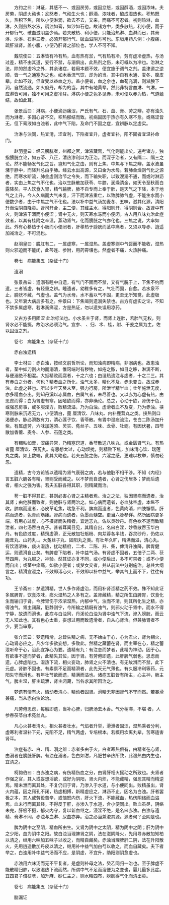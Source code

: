 <!-- { "loadSidebar": true } -->
　　方约之曰：淋证，其感不一、或因房劳，或因忿怒，或因醇酒，或因浓味。夫房劳，阴虚火动也；忿怒者，气动生火也；醇酒、浓味者，酿成湿热也。积热既久，热积下焦，所以小便淋沥，欲去不去，又来，而痛不可忍者。初则热淋，血淋，久则煎熬水液，稠浊如膏，如沙如石也。故诸方中，类多散热，利小便，而于开郁行气、破血滋阴盖少焉。若夫散热、利小便，只能治热淋、血淋而已，其膏淋、沙淋、石淋三者，必须开郁行气、破血滋阴方可也。东垣用药凡例：小腹痛，疏肝滋肾。盖小腹、小便乃肝肾之部位也，学人不可不知。

　　戴院使曰：五淋皆有冷有热，血有热有淤，气有热有冷，劳有虚冷虚热，与汤过差，精不由其道，妄行不禁，与溺俱出，此热剂之伤，未可概以为冷也。治淋之法，除的然虚冷之外，其余诸症，若用本题不效，便宜施于调气之剂。盖津道之逆顺，皆一气之通塞为之也。如木香流气饮，却为的当。其中自有木通、麦冬、腹皮辈。此如不效，但宜受以益血之方。盖小便者，血之余也，血苟充满，则滋腴下润，自然流通。如火府丹，却为的当，其中有地黄辈。然此非特言血淋、气淋，一应淋皆可用，独不可用之虚冷耳。淋病小便之色多见赤，未可便以赤为热，气道蕴结，故如此耳。

　　张景岳曰：淋病，小便滴沥痛涩，严氏有气、石、血、膏、劳之辨。亦有浊久而为淋者，多因心肾不交，积热郁结而致。初病固因于热亦有久寒不愈。或痛涩皆无，但下膏液如白浊者，此中气下陷，及命门不固之症，宜辨脉以定虚实。

　　治淋与浊同，热宜清，涩宜利，下陷者宜升，虚者宜补，阳不固者宜温补命门。

　　赵羽皇曰：经云膀胱者，州都之官，津液藏焉，气化则能出矣。遍考诸方，独指膀胱立论，如五苓、八正，清热渗利以为正治。而深于治者，又有隔二、隔三之论。然不能畅发气化之旨。岂知气化之由，则有上焦、中焦与下焦之辨。盖水液虽潴于脬中，而降升总由乎肺。经云水出高源，又曰金为水母。若肺金燥则气化之源绝，而寒水断流，肺金虚则治节之令失，而下输失职，以致溲溺不通，而或时淋沥者，实由上焦之气不化也。治以生脉散加茯苓、牛膝，润燥清金，如天令至秋而白露降矣。平人饮食入胃，精气输脾，肺不自专而上奉于肺，是天气之下降，本于地气之上升。今人久病而大气未复，汗下而津液重亡，以致脾肺气虚，不能生水而小便数少者，由于中焦之气不化也。法以补中益气汤加麦冬、五味，滋其化源，清阳升而浊阴自降矣。肾司开合，主二便，其藏主水，得阳则开，得阴则合。故肾中有火，则津液干涸而小便涩；肾中无火，则天寒水冻而小便闭。古人用八味丸治此症效者，以其有桂附之辛温，蒸动肾气，化而膀胱之气亦化也。三焦之说，大率如此。外有心移热于小肠而小便闭者，肝移热于膀胱而茎中痛者，又须以导赤、逍遥加减治之，不可混也。

　　赵羽皇曰：脱肛有二，一属虚寒，一属湿热。盖虚寒则中气馁而不能收，湿热则火邪迫而不能闭，此芩连、参附，用药霄壤也。然虚者不痛，火热肿痛。

　　卷七　病能集五（杂证十门）

　　遗溺

　　张景岳曰：遗溺有睡中自遗，有气门不固而不禁，又有气脱于上，下焦不约而遗，三者皆虚，有轻重之辨。睡遗者，幼稚多有之，气壮而固，自愈。若水泉不止，膀胱不藏，气虚也。盖气为水母，水不蓄以气不固，更至无所知觉，此虚极也。又年衰大病后多有之。仲景曰：下焦竭则遗溺失禁也。古方有虚实之论，不知不禁多属虚寒，若淋沥痛涩，方是热证，勿以遗失误用凉药。

　　又古方多用固涩 此治标法也。小水虽主于肾，而肾上连肺，若肺气无权，则肾水必不能摄，故治水必须治气。宜参、 、归、术、桂，附、干姜之属为主，佐以固涩之剂。

　　卷七　病能集五（杂证十门）

　　赤白浊遗精

　　李士材曰：赤白浊，按经文前哲所论，而知浊病即精病，非溺病也。故患浊者，茎中如刀割火灼而溺清，惟窍端时有秽物，如疮之脓，如目之眵，淋漓不断，与便溺绝不相混。大抵精败而腐者，十之六也；由湿热流注与虚者，十之二三。其有赤白之分者，何也？精者血之所化，浊气太多，精化不及，赤未变白，故成赤浊，此虚之甚也。所以少年天癸未至，强力行房，所泄半精半血；壮年施泄无度，亦多精血杂出。则知丹溪以赤属血，白属气者，未尽善也。又以赤为心虚有热，由思虑而得；白为肾虚有寒，因嗜欲而得，亦非确论。总之，心动于欲，肾伤于色，或强忍房事，或多服淫方，败精流溢，乃为白浊。虚滑者血不及变，乃为赤浊。挟寒则脉来沉迟无力，小便清白，蓖 厘清饮、八味丸、内补鹿茸丸之类。挟热则口渴便赤，脉必滑数有力，清心莲子饮、香苓散。有胃中湿痰流注，苍白二陈汤加升紫。有属虚劳，六味加莲须、芡实、菟丝子、五味、龙骨、牡蛎。有因伏暑，四苓散加香薷、麦冬、人参、石莲之类。

　　有稠粘如膏，涩痛异常，乃精塞窍道，香苓散送八味丸，或金匮肾气丸。有热者蓖 厘清饮、茯菟丸。有思想太过，心动烦扰，则精败下焦，加味清心饮、瑞莲丸之类。如上数端，此其大略也。若夫五脏之伤，六淫之感，更难以枚举，慎勿轻忽。

　　遗精，古今方论皆以遗精为肾气衰弱之病，若与他脏不相干涉。不知《内经》言五脏六腑各有精，肾则受而藏之。以不梦而自遗者，心肾之伤居多；梦而后遗者，相火之强为害。若夫五脏各得其职，则精藏而治。

　　苟一脏不得其正，甚则必害心肾之主精者焉。治之之法，独因肾病而遗者，治其肾；由他脏而致者，则他脏与肾两治之。如心病而遗者，必血脉空虚，本纵不收。肺病而遗者，必皮革毛焦，喘急不利。脾病而遗者，色黄肉消，四肢懈惰。肝病而遗者，色青而筋痿。肾病而遗者，色墨而髓空。更当六脉参详。然所因病更多端，有用心过度，心不摄肾而失精者，宜远志丸，佐以灵砂丹。有色欲不遂而致精泄者，四七汤吞白丸子。甚者耳闻目见，其精自出，名曰白淫，妙香散吞玉华白丹。有色欲过度，精窍虚滑，正元散加牡蛎粉、肉苁蓉各半钱，吞灵砂丹，仍佐以鹿茸丸、山药丸、。大菟丝子丸、固阳丸之类。有壮年久旷，精满而溢，清心丸。有饮酒浓味，痰火湿热，扰动精府，二术、二陈、升、柴，俾清升浊降，脾胃健运，则遗滑自止矣。有脾虚下陷者，补中益气汤。有肾虚不固者，五倍子二两、茯苓四两，为丸服之，神验。然其证亦复不同，或小便后出，多不可禁者；或不小便而自出；或茎中痒痛，如欲小便者；或梦女交者，并从前法中分别施治。总共大纲言之，精滑宜涩之，不效即泻心火，不效即以补中益气，举其气上而不下，往往有功。

　　王节斋曰：梦遗滑精，世人多作肾虚治，而用补肾涩精之药不效。殊不知此证多属脾胃，饮食浓味，痰火湿热之人多有之。盖肾藏精，精之所生由脾胃，饮食化生而输归于肾。今脾胃伤于浓浓湿热，内郁中气，浊而不清，则其所化生之精，亦得浊气。肾主闭藏，脏静则宁，今所输之精既有浊气，则邪火动于肾中，而水不得宁静，故遗而滑也。此症与白浊同，丹溪论白浊为肾中浊气下流，渗入膀胱，而云无人知此也。其有色心太重，妄想过用而致遗滑者，自从心肾治。但兼肺胃者不少，要当审察。

　　张介宾曰：梦遗精滑，总皆失精之病，无不始由于心，心为君火，肾为相火，心动肾必应之。凡少年多欲妄想，多致此。然精之藏蓄在肾，而主宰在心，精之蓄泄听命于心，治此宜净心为要。遗精有九：有注恋而梦者，此精为神动，因于心。有欲事不遂而梦者，此精失其位，因于肾。有劳倦即遗，此肝脾气弱也。思虑而遗，心脾虚陷也。湿热下流，相火妄动，肺肾之火不清也。有无故滑而不禁，此下元虚。肾肺不固也。有素禀不足而精滑者，此先天元气薄也。有久服冷利等药，元阳失守而滑也。有年壮节欲而遗，精满而溢也。诸症五脏皆有所主，心主神，肺主气，脾主湿，肝主疏泄，肾主闭藏，当各求其所因治之。

　　梦遗有情有火，情动者清心，精动者固肾。滑精无非因肾气不守而然。若暴滑兼痛，当从赤白浊论治。

　　凡劳倦思虑，每触即遗，当补心脾，归脾汤去木香。气分稍滞，不堪 者，人参吞茯苓白术菟丝丸。

　　凡心火甚者清火，相火甚者壮水，气焰者升举，滑泄者固涩，湿热乘者分利，虚寒利者温补下元，元阳不足，精气两虚，专培根本。若概用坎离丸辈，苦寒适害肾耳。

　　浊症有赤、白、精、溺之辨：赤者多由于火，白者寒热俱有，由精者在心肾，由溺者在膀胱肝脾。有浊在溺者，色白如泔，凡肥甘辛热所致，此湿热由内生也，宜清之。

　　柯韵伯曰：白赤浊之病，有伤精伤血之分，由肾肝相火摇动之所致也。夫肾者作强之官，其人或妄想淫欲，或好为阴阳，肾火内炽，不能藏精，强忍其精而精逆焉。精未泄而离其处，不复仍归于肾，乃渗入于水道，与小便同出。败精虽出，肾火内蕴，因之窍孔不闭，热虚相搏，新精虚应之，淋沥不止，因名为白浊。肝者罢极之本，其人或劳役苦辛，或恼怒内伤，肝火下流，不能藏血，热伤阴络而血溢焉。血未行而离其经，不得反于肝，亦渗入于水道，合小便同出。败血虽尽，阴络未完，肝极不摄，郁火内守，复以新血继之，浸淫不绝，是名曰赤浊。白浊与遗精、膏淋不同，赤浊与血淋、尿血亦异。治之必当兼浚其源。源者何？至阴是也。

　　脾为阴中之至阴，精血所由生。又肾为阴中之太阴，精为阴中之阴；肝为阴中之少阳，血为阴中之阳。故白浊当理脾肾之阴，法在滋阴降火，先用导赤散加知柏以清之，继用六味加五味子以收之，而精自藏矣。赤浊当理脾肝二阴，法在升阳散火，先用逍遥散加丹皮以清之，继用补中益气加白芍以收之，而血自藏矣。夫下者举之，白浊用补中益气汤而不应，是阴虚，不宜升，助阳则阴愈虚也。

　　赤浊用六味汤而无不平复者，是虚则补母之法，癸乙同归一治也。至于脾虚不能散精归肺，以致湿热下流而然，所谓中气不足而溲便为之变也，婴儿最多此症。宜四君子倍茯苓，加升麻、砂仁主之，则水精四布，膀胱得气化而清出矣。

　　卷七　病能集五（杂证十门）

　　脑漏证

